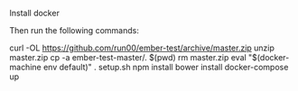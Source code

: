 Install docker 

Then run the following commands:

curl -OL https://github.com/run00/ember-test/archive/master.zip
unzip master.zip
cp -a ember-test-master/. $(pwd)
rm master.zip
eval "$(docker-machine env default)"
. setup.sh
npm install
bower install
docker-compose up
